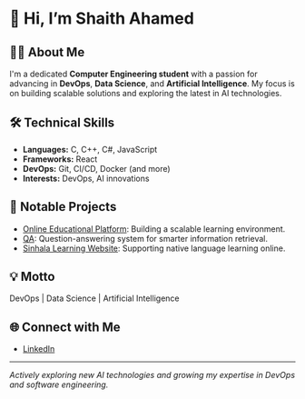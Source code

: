 # 👋 Hi, I’m Shaith Ahamed

## 👨‍💻 About Me
I'm a dedicated **Computer Engineering student** with a passion for advancing in **DevOps**, **Data Science**, and **Artificial Intelligence**. My focus is on building scalable solutions and exploring the latest in AI technologies.

## 🛠️ Technical Skills
- **Languages:** C, C++, C#, JavaScript
- **Frameworks:** React
- **DevOps:** Git, CI/CD, Docker (and more)
- **Interests:** DevOps, AI innovations

## 🚀 Notable Projects
- [Online Educational Platform](https://github.com/Shaith-Ahamed/online-educational-platformm): Building a scalable learning environment.
- [QA](https://github.com/Shaith-Ahamed/QA): Question-answering system for smarter information retrieval.
- [Sinhala Learning Website](https://github.com/Shaith-Ahamed/sinhala_learining_wesbite): Supporting native language learning online.

## 💡 Motto
DevOps | Data Science | Artificial Intelligence

## 🌐 Connect with Me
- [LinkedIn](https://www.linkedin.com/in/r-shaith-ahamed-5273b1240?lipi=urn%3Ali%3Apage%3Ad_flagship3_profile_view_base_contact_details%3B41ieim%2FbSqyFcerG%2FTCt5w%3D%3D)

---

_Actively exploring new AI technologies and growing my expertise in DevOps and software engineering._